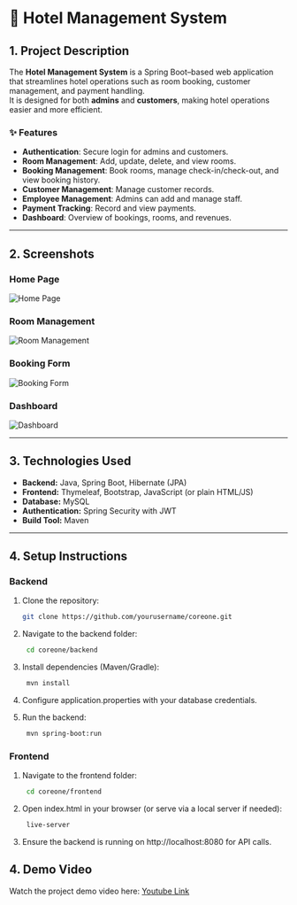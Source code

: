# 🏨 Hotel Management System

## 1. Project Description
The **Hotel Management System** is a Spring Boot–based web application that streamlines hotel operations such as room booking, customer management, and payment handling.  
It is designed for both **admins** and **customers**, making hotel operations easier and more efficient.

### ✨ Features
- **Authentication**: Secure login for admins and customers.
- **Room Management**: Add, update, delete, and view rooms.
- **Booking Management**: Book rooms, manage check-in/check-out, and view booking history.
- **Customer Management**: Manage customer records.
- **Employee Management**: Admins can add and manage staff.
- **Payment Tracking**: Record and view payments.
- **Dashboard**: Overview of bookings, rooms, and revenues.

---

## 2. Screenshots

### Home Page  
![Home Page](screenshots/home.png)

### Room Management  
![Room Management](screenshots/rooms.png)

### Booking Form  
![Booking Form](screenshots/booking.png)

### Dashboard  
![Dashboard](screenshots/dashboard.png)

---

## 3. Technologies Used
- **Backend:** Java, Spring Boot, Hibernate (JPA)
- **Frontend:** Thymeleaf, Bootstrap, JavaScript (or plain HTML/JS)
- **Database:** MySQL
- **Authentication:** Spring Security with JWT
- **Build Tool:** Maven

---

## 4. Setup Instructions
### Backend
1. Clone the repository:
   ```bash
   git clone https://github.com/yourusername/coreone.git
2. Navigate to the backend folder:
   ```bash
    cd coreone/backend

3. Install dependencies (Maven/Gradle):
   ```bash
    mvn install

4. Configure application.properties with your database credentials.

5. Run the backend:
   ```bash
    mvn spring-boot:run

### Frontend

1. Navigate to the frontend folder:
   ```bash
    cd coreone/frontend

2. Open index.html in your browser (or serve via a local server if needed):
   ```bash
    live-server

3. Ensure the backend is running on http://localhost:8080 for API calls.

## 4. Demo Video

Watch the project demo video here: [Youtube Link]()
